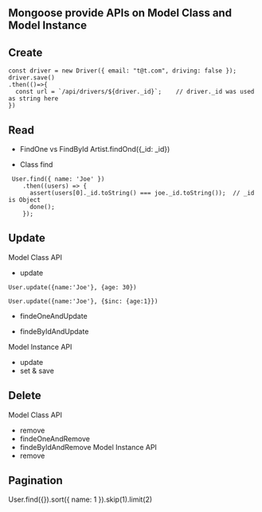 ## Mongoose provide APIs on Model Class and Model Instance

## Create
   
   ```
   const driver = new Driver({ email: "t@t.com", driving: false });
   driver.save()
   .then(()=>{
     const url = `/api/drivers/${driver._id}`;    // driver._id was used as string here 
   })
  ```
## Read
  - FindOne vs FindById
  Artist.findOnd({_id: _id})

  - Class find
  ```
   User.find({ name: 'Joe' })
      .then((users) => {
        assert(users[0]._id.toString() === joe._id.toString());  // _id is Object
        done();
      });
  ```


## Update
  Model Class API
  - update
  ```
  User.update({name:'Joe'}, {age: 30})

  User.update({name:'Joe'}, {$inc: {age:1}})
  
  ```
  - findeOneAndUpdate
  
  - findeByIdAndUpdate
  
  Model Instance API
  - update
  - set & save


## Delete
  Model Class API
  - remove
  - findeOneAndRemove
  - findeByIdAndRemove
  Model Instance API
  - remove


## Pagination
  User.find({}).sort({ name: 1 }).skip(1).limit(2)
    